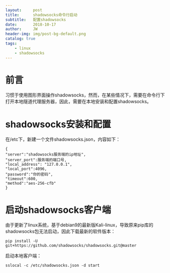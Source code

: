 ```yaml
---
layout:     post
title:      shadowsocks命令行启动
subtitle:   配置shadowsocks
date:       2018-10-17
author:     JW
header-img: img/post-bg-default.png
catalog: true
tags:
    - linux
    - shadowsocks
---
```


# 前言

习惯于使用图形界面操作shadowsocks，然而，在某些情况下，需要在命令行下打开本地隧道代理服务器，因此，需要在本地安装和配置shadowsocks。

# shadowsocks安装和配置

在/etc下，新建一个文件shadowsocks.json，内容如下：
```
{
"server":"shadowsocks服务端的ip地址",
"server_port":服务端的端口号,
"local_address": "127.0.0.1",
"local_port":4096,
"password":"你的密码",
"timeout":600,
"method":"aes-256-cfb"
}
```

# 启动shadowsocks客户端

由于更新了linux系统，基于debian9的最新版Kali-linux，导致原来pip库的shadowsocks包无法启动，因此下载最新的软件版本：

	pip install -U git+https://github.com/shadowsocks/shadowsocks.git@master

启动本地客户端：

	sslocal -c /etc/shadowsocks.json -d start

